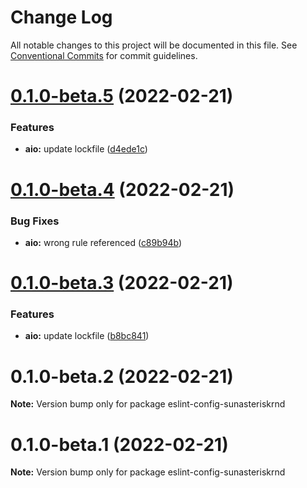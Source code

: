 # Change Log

All notable changes to this project will be documented in this file.
See [Conventional Commits](https://conventionalcommits.org) for commit guidelines.

# [0.1.0-beta.5](https://github.com/sun-asterisk-research/eslint-config/compare/eslint-config-sunasteriskrnd@0.1.0-beta.4...eslint-config-sunasteriskrnd@0.1.0-beta.5) (2022-02-21)


### Features

* **aio:** update lockfile ([d4ede1c](https://github.com/sun-asterisk-research/eslint-config/commit/d4ede1cfe0bff8889d4155102b5529b39dbe6bf4))





# [0.1.0-beta.4](https://github.com/sun-asterisk-research/eslint-config/compare/eslint-config-sunasteriskrnd@0.1.0-beta.3...eslint-config-sunasteriskrnd@0.1.0-beta.4) (2022-02-21)


### Bug Fixes

* **aio:** wrong rule referenced ([c89b94b](https://github.com/sun-asterisk-research/eslint-config/commit/c89b94bc42b1a0637b1173767a4c61da2cecfcee))





# [0.1.0-beta.3](https://github.com/sun-asterisk-research/eslint-config/compare/eslint-config-sunasteriskrnd@0.1.0-beta.2...eslint-config-sunasteriskrnd@0.1.0-beta.3) (2022-02-21)


### Features

* **aio:** update lockfile ([b8bc841](https://github.com/sun-asterisk-research/eslint-config/commit/b8bc84149fbf64f8018cf666c194adf9824ad5d4))





# 0.1.0-beta.2 (2022-02-21)

**Note:** Version bump only for package eslint-config-sunasteriskrnd





# 0.1.0-beta.1 (2022-02-21)

**Note:** Version bump only for package eslint-config-sunasteriskrnd
